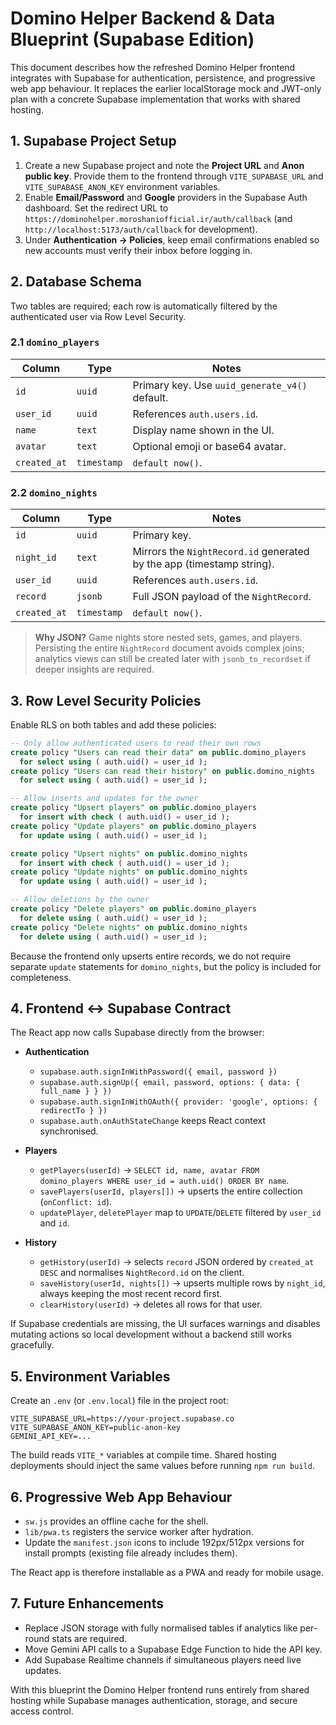 # Domino Helper Backend & Data Blueprint (Supabase Edition)

This document describes how the refreshed Domino Helper frontend integrates with Supabase for authentication, persistence, and progressive web app behaviour. It replaces the earlier localStorage mock and JWT-only plan with a concrete Supabase implementation that works with shared hosting.

## 1. Supabase Project Setup

1. Create a new Supabase project and note the **Project URL** and **Anon public key**. Provide them to the frontend through `VITE_SUPABASE_URL` and `VITE_SUPABASE_ANON_KEY` environment variables.
2. Enable **Email/Password** and **Google** providers in the Supabase Auth dashboard. Set the redirect URL to `https://dominohelper.moroshaniofficial.ir/auth/callback` (and `http://localhost:5173/auth/callback` for development).
3. Under **Authentication → Policies**, keep email confirmations enabled so new accounts must verify their inbox before logging in.

## 2. Database Schema

Two tables are required; each row is automatically filtered by the authenticated user via Row Level Security.

### 2.1 `domino_players`

| Column      | Type        | Notes                                   |
|-------------|-------------|-----------------------------------------|
| `id`        | `uuid`      | Primary key. Use `uuid_generate_v4()` default. |
| `user_id`   | `uuid`      | References `auth.users.id`.             |
| `name`      | `text`      | Display name shown in the UI.           |
| `avatar`    | `text`      | Optional emoji or base64 avatar.        |
| `created_at`| `timestamp` | `default now()`.                         |

### 2.2 `domino_nights`

| Column       | Type        | Notes                                                                 |
|--------------|-------------|-----------------------------------------------------------------------|
| `id`         | `uuid`      | Primary key.                                                          |
| `night_id`   | `text`      | Mirrors the `NightRecord.id` generated by the app (timestamp string). |
| `user_id`    | `uuid`      | References `auth.users.id`.                                           |
| `record`     | `jsonb`     | Full JSON payload of the `NightRecord`.                               |
| `created_at` | `timestamp` | `default now()`.                                                       |

> **Why JSON?** Game nights store nested sets, games, and players. Persisting the entire `NightRecord` document avoids complex joins; analytics views can still be created later with `jsonb_to_recordset` if deeper insights are required.

## 3. Row Level Security Policies

Enable RLS on both tables and add these policies:

```sql
-- Only allow authenticated users to read their own rows
create policy "Users can read their data" on public.domino_players
  for select using ( auth.uid() = user_id );
create policy "Users can read their history" on public.domino_nights
  for select using ( auth.uid() = user_id );

-- Allow inserts and updates for the owner
create policy "Upsert players" on public.domino_players
  for insert with check ( auth.uid() = user_id );
create policy "Update players" on public.domino_players
  for update using ( auth.uid() = user_id );

create policy "Upsert nights" on public.domino_nights
  for insert with check ( auth.uid() = user_id );
create policy "Update nights" on public.domino_nights
  for update using ( auth.uid() = user_id );

-- Allow deletions by the owner
create policy "Delete players" on public.domino_players
  for delete using ( auth.uid() = user_id );
create policy "Delete nights" on public.domino_nights
  for delete using ( auth.uid() = user_id );
```

Because the frontend only upserts entire records, we do not require separate `update` statements for `domino_nights`, but the policy is included for completeness.

## 4. Frontend ↔ Supabase Contract

The React app now calls Supabase directly from the browser:

- **Authentication**
  - `supabase.auth.signInWithPassword({ email, password })`
  - `supabase.auth.signUp({ email, password, options: { data: { full_name } } })`
  - `supabase.auth.signInWithOAuth({ provider: 'google', options: { redirectTo } })`
  - `supabase.auth.onAuthStateChange` keeps React context synchronised.

- **Players**
  - `getPlayers(userId)` → `SELECT id, name, avatar FROM domino_players WHERE user_id = auth.uid() ORDER BY name`.
  - `savePlayers(userId, players[])` → upserts the entire collection (`onConflict: id`).
  - `updatePlayer`, `deletePlayer` map to `UPDATE`/`DELETE` filtered by `user_id` and `id`.

- **History**
  - `getHistory(userId)` → selects `record` JSON ordered by `created_at DESC` and normalises `NightRecord.id` on the client.
  - `saveHistory(userId, nights[])` → upserts multiple rows by `night_id`, always keeping the most recent record first.
  - `clearHistory(userId)` → deletes all rows for that user.

If Supabase credentials are missing, the UI surfaces warnings and disables mutating actions so local development without a backend still works gracefully.

## 5. Environment Variables

Create an `.env` (or `.env.local`) file in the project root:

```
VITE_SUPABASE_URL=https://your-project.supabase.co
VITE_SUPABASE_ANON_KEY=public-anon-key
GEMINI_API_KEY=...
```

The build reads `VITE_*` variables at compile time. Shared hosting deployments should inject the same values before running `npm run build`.

## 6. Progressive Web App Behaviour

- `sw.js` provides an offline cache for the shell.
- `lib/pwa.ts` registers the service worker after hydration.
- Update the `manifest.json` icons to include 192px/512px versions for install prompts (existing file already includes them).

The React app is therefore installable as a PWA and ready for mobile usage.

## 7. Future Enhancements

- Replace JSON storage with fully normalised tables if analytics like per-round stats are required.
- Move Gemini API calls to a Supabase Edge Function to hide the API key.
- Add Supabase Realtime channels if simultaneous players need live updates.

With this blueprint the Domino Helper frontend runs entirely from shared hosting while Supabase manages authentication, storage, and secure access control.
